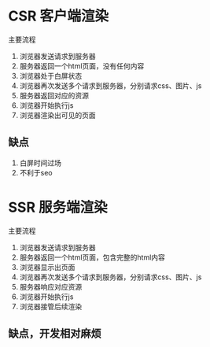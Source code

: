  # CSR 客户端渲染

 主要流程
 1. 浏览器发送请求到服务器
 2. 服务器返回一个html页面，没有任何内容
 3. 浏览器处于白屏状态
 4. 浏览器再次发送多个请求到服务器，分别请求css、图片、js
 5. 服务器返回对应的资源
 6. 浏览器开始执行js
 7. 浏览器渲染出可见的页面

 ## 缺点
 1. 白屏时间过场
 2. 不利于seo

# SSR 服务端渲染
主要流程
1. 浏览器发送请求到服务器
2. 服务器返回一个html页面，包含完整的html内容
3. 浏览器显示出页面
4. 浏览器再次发送多个请求到服务器，分别请求css、图片、js
5. 服务器响应对应资源
6. 浏览器开始执行js
7. 浏览器接管后续渲染

## 缺点，开发相对麻烦